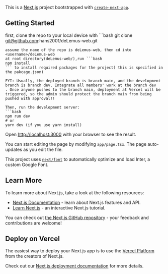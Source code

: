 This is a [Next.js](https://nextjs.org/) project bootstrapped with [`create-next-app`](https://github.com/vercel/next.js/tree/canary/packages/create-next-app).

## Getting Started
first, clone the repo to your local device with ```bash
git clone git@github.com:hans2001/deLemus-web.git 
```
assume the name of the repo is deLemus-web, then cd into <username>/deLemus-web
at root directory(deLemus-web/),run ```bash 
npm install
``` to install required packages for the project( this is specified in the pakcage.json)

FYI: Usually, the deployed branch is branch main, and the development branch is branch dev. Integrate all members' work at the branch dev
. Once anyone pushes to the branch main, deployment at Vercel will be triggered, so the admin should protect the branch main from being pushed with approval!!

Then, run the development server:
```bash
npm run dev
# or
yarn dev (if you use yarn install)
```

Open [http://localhost:3000](http://localhost:3000) with your browser to see the result.

You can start editing the page by modifying `app/page.tsx`. The page auto-updates as you edit the file.

This project uses [`next/font`](https://nextjs.org/docs/basic-features/font-optimization) to automatically optimize and load Inter, a custom Google Font.

## Learn More

To learn more about Next.js, take a look at the following resources:

- [Next.js Documentation](https://nextjs.org/docs) - learn about Next.js features and API.
- [Learn Next.js](https://nextjs.org/learn) - an interactive Next.js tutorial.

You can check out [the Next.js GitHub repository](https://github.com/vercel/next.js/) - your feedback and contributions are welcome!

## Deploy on Vercel

The easiest way to deploy your Next.js app is to use the [Vercel Platform](https://vercel.com/new?utm_medium=default-template&filter=next.js&utm_source=create-next-app&utm_campaign=create-next-app-readme) from the creators of Next.js.

Check out our [Next.js deployment documentation](https://nextjs.org/docs/deployment) for more details.
